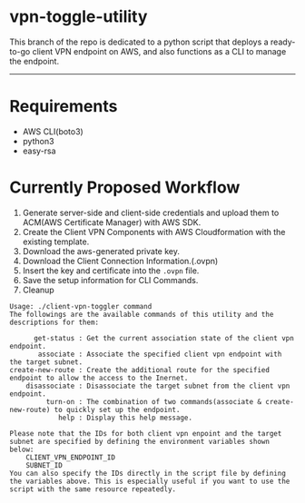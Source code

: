 # vpn-toggle-utility

This branch of the repo is dedicated to a python script that deploys a ready-to-go client VPN endpoint on AWS, and also functions as a CLI to manage the endpoint. 

----------------------------------------------

# Requirements

- AWS CLI(boto3)
- python3
- easy-rsa

# Currently Proposed Workflow

1. Generate server-side and client-side credentials and upload them to ACM(AWS Certificate Manager) with AWS SDK.
1. Create the Client VPN Components with AWS Cloudformation with the existing template.
1. Download the aws-generated private key.
1. Download the Client Connection Information.(.ovpn)
1. Insert the key and certificate into the  `.ovpn` file.
1. Save the setup information for CLI Commands.
1. Cleanup

```
Usage: ./client-vpn-toggler command
The followings are the available commands of this utility and the descriptions for them:
    
      get-status : Get the current association state of the client vpn endpoint. 
       associate : Associate the specified client vpn endpoint with the target subnet.
create-new-route : Create the additional route for the specified endpoint to allow the access to the Inernet.
    disassociate : Disassociate the target subnet from the client vpn endpoint.
         turn-on : The combination of two commands(associate & create-new-route) to quickly set up the endpoint.
            help : Display this help message.

Please note that the IDs for both client vpn enpoint and the target subnet are specified by defining the environment variables shown below:
    CLIENT_VPN_ENDPOINT_ID  
    SUBNET_ID
You can also specify the IDs directly in the script file by defining the variables above. This is especially useful if you want to use the script with the same resource repeatedly.
```
